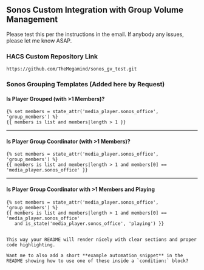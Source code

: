 ## Sonos Custom Integration with Group Volume Management 

Please test this per the instructions in the email. If anybody any issues, please let me know ASAP.  

### HACS Custom Repository Link
`https://github.com/TheMegamind/sonos_gv_test.git`

### Sonos Grouping Templates (Added here by Request)

#### Is Player Grouped (with >1 Members)?
```jinja
{% set members = state_attr('media_player.sonos_office', 'group_members') %}
{{ members is list and members|length > 1 }}
````

---

#### Is Player Group Coordinator (with >1 Members)?

```jinja
{% set members = state_attr('media_player.sonos_office', 'group_members') %}
{{ members is list and members|length > 1 and members[0] == 'media_player.sonos_office' }}
```

---

#### Is Player Group Coordinator with >1 Members and Playing

```jinja
{% set members = state_attr('media_player.sonos_office', 'group_members') %}
{{ members is list and members|length > 1 and members[0] == 'media_player.sonos_office'
   and is_state('media_player.sonos_office', 'playing') }}
```

```

This way your README will render nicely with clear sections and proper code highlighting.  

Want me to also add a short **example automation snippet** in the README showing how to use one of these inside a `condition:` block?
```
